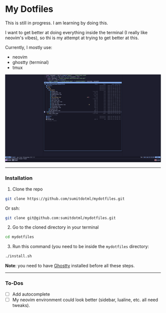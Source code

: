 # My Dotfiles

This is still in progress. I am learning by doing this.

I want to get better at doing everything inside the terminal (I really like neovim's vibes), so thi is my attempt at trying to get better at this.

Currently, I mostly use:

- neovim
- ghostty (terminal)
- tmux

![!Screenshot of my neovim](/public/screenshot.png)

---

### Installation

1. Clone the repo
```zsh
git clone https://github.com/sumitdotml/mydotfiles.git

```
Or ssh:

```zsh
git clone git@github.com:sumitdotml/mydotfiles.git
```

2. Go to the cloned directory in your terminal

```zsh
cd mydotfiles
```

3. Run this command (you need to be inside the `mydotfiles` directory:

```zsh
./install.sh
```

**Note**: you need to have [Ghostty](https://ghostty.org/) installed before all these steps.

---

### To-Dos

- [ ] Add autocomplete
- [ ] My neovim environment could look better (sidebar, lualine, etc. all need tweaks).
